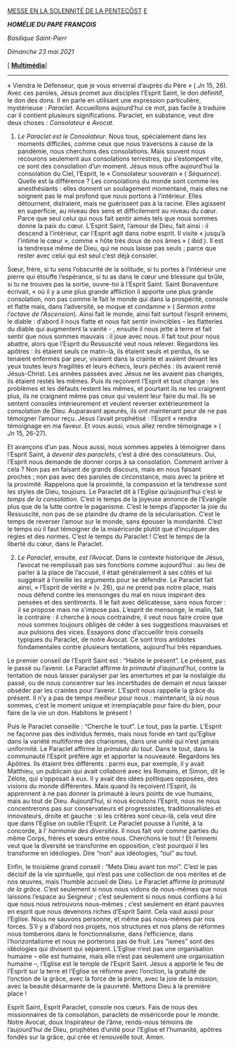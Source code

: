 [MESSE EN LA SOLENNITÉ DE LA PENTECÔST](http://www.vatican.va/news_services/liturgy/libretti/2021/20210523-libretto-pentecoste.pdf) [E](http://www.vatican.va/news_services/liturgy/libretti/2021/20210523-libretto-pentecoste.pdf)

***HOMÉLIE DU PAPE FRANÇOIS***

*Basilique Saint-Pierr*

*Dimanche 23 mai 2021*

[ **[Multimédia](http://w2.vatican.va/content/francesco/fr/events/event.dir.html/content/vaticanevents/fr/2021/5/23/pentecoste.html)**]

* * *

« Viendra le Défenseur, que je vous enverrai d’auprès du Père » ( *Jn* 15, 26). Avec ces paroles, Jésus promet aux disciples l’Esprit Saint, le don définitif, le don des dons. Il en parle en utilisant une expression particulière, mystérieuse : *Paraclet*. Accueillons aujourd’hui ce mot, pas facile à traduire car il contient plusieurs significations. Paraclet, en substance, veut dire deux choses : *Consolateur* e *Avocat*.

1. *Le Paraclet est le Consolateur*. Nous tous, spécialement dans les moments difficiles, comme ceux que nous traversons à cause de la pandémie, nous cherchons des consolations. Mais souvent nous recourons seulement aux consolations terrestres, qui s’estompent vite, ce sont des consolation d’un moment. Jésus nous offre aujourd’hui la consolation du Ciel, l’Esprit, le « Consolateur souverain » ( *Séquence*). Quelle est la différence ? Les consolations du monde sont comme les anesthésiants : elles donnent un soulagement momentané, mais elles ne soignent pas le mal profond que nous portons à l’intérieur. Elles détournent, distraient, mais ne guérissent pas à la racine. Elles agissent en superficie, au niveau des sens et difficilement au niveau du cœur. Parce que seul celui qui nous fait sentir aimés tels que nous sommes donne la paix du cœur. L’Esprit Saint, l’amour de Dieu, fait ainsi : il descend à l’intérieur, car l’Esprit agit dans notre esprit. Il visite « jusqu’à l’intime le cœur », comme « hôte très doux de nos âmes » ( *ibid.*). Il est la tendresse même de Dieu, qui ne nous laisse pas seuls ; parce que rester avec celui qui est seul c’est déjà consoler.

Sœur, frère, si tu sens l’obscurité de la solitude, si tu portes à l’intérieur une pierre qui étouffe l’espérance, si tu as dans le cœur une blessure qui brûle, si tu ne trouves pas la sortie, ouvre-toi à l’Esprit Saint. Saint Bonaventure écrivait, « où il y a une plus grande affliction il apporte une plus grande consolation, non pas comme le fait le monde qui dans la prospérité, console et flatte mais, dans l’adversité, se moque et condamne » ( *Sermon entre l’octave de l’Ascension*). Ainsi fait le monde, ainsi fait surtout l’esprit ennemi, le diable : d’abord il nous flatte et nous fait sentir invincibles – les flatteries du diable qui augmentent la vanité - , ensuite il nous jette à terre et fait sentir que nous sommes mauvais : il joue avec nous. Il fait tout pour nous abattre, alors que l’Esprit du Ressuscité veut nous relever. Regardons les apôtres : ils étaient seuls ce matin-là, ils étaient seuls et perdus, ils se tenaient enfermés par peur, vivaient dans la crainte et avaient devant les yeux toutes leurs fragilités et leurs échecs, leurs péchés : ils avaient renié Jésus-Christ. Les années passées avec Jésus ne les avaient pas changés, ils étaient restés les mêmes. Puis ils reçoivent l’Esprit et tout change : les problèmes et les défauts restent les mêmes, et pourtant ils ne les craignent plus, ils ne craignent même pas ceux qui veulent leur faire du mal. Ils se sentent consolés intérieurement et veulent reverser extérieurement la consolation de Dieu. Auparavant apeurés, ils ont maintenant peur de ne pas témoigner l’amour reçu. Jésus l’avait prophétisé : l’Esprit « rendra témoignage en ma faveur. Et vous aussi, vous allez rendre témoignage » ( *Jn* 15, 26-27).

Et avançons d’un pas. Nous aussi, nous sommes appelés à témoigner dans l’Esprit Saint, à *devenir des paraclets*, c’est à dire des consolateurs. Oui, l’Esprit nous demande de donner corps à sa consolation. Comment arriver à cela ? Non pas en faisant de grands discours, mais en nous faisant proches ; non pas avec des paroles de circonstance, mais avec la prière et la proximité. Rappelons que la proximité, la compassion et la tendresse sont les styles de Dieu, toujours. Le Paraclet dit à l’Eglise qu’aujourd’hui c’est *le temps de la consolation*. C’est le temps de la joyeuse annonce de l’Evangile plus que de la lutte contre le paganisme. C’est le temps d’apporter la joie du Ressuscité, non pas de se plaindre du drame de la sécularisation. C’est le temps de reverser l’amour sur le monde, sans épouser la mondanité. C’est le temps où il faut témoigner de la miséricorde plutôt que d’inculquer des règles et des normes. C’est le temps du Paraclet ! C’est le temps de la liberté du cœur, dans le Paraclet.

2. *Le Paraclet*, ensuite, *est l’Avocat*. Dans le contexte historique de Jésus, l’avocat ne remplissait pas ses fonctions comme aujourd’hui : au lieu de parler à la place de l’accusé, il était généralement à ses côtés et lui suggérait à l’oreille les arguments pour se défendre. Le Paraclet fait ainsi, « l’Esprit de vérité » (v. 26), qui ne prend pas notre place, mais nous défend contre les mensonges du mal en nous inspirant des pensées et des sentiments. Il le fait avec délicatesse, sans nous forcer : il se propose mais ne s’impose pas. L’esprit de mensonge, le malin, fait le contraire : il cherche à nous contraindre, il veut nous faire croire que nous sommes toujours obligés de céder à ses suggestions mauvaises et aux pulsions des vices. Essayons donc d’accueillir trois conseils typiques du Paraclet, de notre Avocat. Ce sont trois antidotes fondamentales contre plusieurs tentations, aujourd’hui très répandues.

Le premier conseil de l’Esprit Saint est : “Habite le présent”. Le présent, pas le passé ou l’avenir. Le Paraclet affirme *la primauté d’aujourd’hui*, contre la tentation de nous laisser paralyser par les amertumes et par la nostalgie du passé, ou de nous concentrer sur les incertitudes de demain et nous laisser obséder par les craintes pour l’avenir. L’Esprit nous rappelle la grâce du présent. Il n’y a pas de temps meilleur pour nous : maintenant, là où nous sommes, c’est le moment unique et irremplaçable pour faire du bien, pour faire de la vie un don. Habitons le présent !

Puis le Paraclet conseille : “Cherche le tout”. Le tout, pas la partie. L’Esprit ne façonne pas des individus fermés, mais nous fonde en tant qu’Eglise dans la variété multiforme des charismes, dans une unité qui n’est jamais uniformité. Le Paraclet affirme *la primauté du tout*. Dans le tout, dans la communauté l’Esprit préfère agir et apporter la nouveauté. Regardons les Apôtres. Ils étaient très différents : parmi eux, par exemple, il y avait Matthieu, un publicain qui avait collaboré avec les Romains, et Simon, dit le Zélote, qui s’opposait à eux. Il y avait des idées politiques opposées, des visions du monde différentes. Mais quand ils reçoivent l’Esprit, ils apprennent à ne pas donner la primauté à leurs points de vue humains, mais au tout de Dieu. Aujourd’hui, si nous écoutons l’Esprit, nous ne nous concentrerons pas sur conservateurs et progressistes, traditionnalistes et innovateurs, droite et gauche : si les critères sont ceux-là, cela veut dire que dans l’Eglise on oublie l’Esprit. Le Paraclet pousse à l’unité, à la concorde, à l’ *harmonie des diversités*. Il nous fait voir comme parties du même Corps, frères et sœurs entre nous. Cherchons le tout ! Et l’ennemi veut que la diversité se transforme en opposition, c’est pourquoi il les transforme en idéologies. Dire “non” aux idéologies, “oui” au tout.

Enfin, le troisième grand conseil : “Mets Dieu avant ton moi”. C’est le pas décisif de la vie spirituelle, qui n’est pas une collection de nos mérites et de nos œuvres, mais l’humble accueil de Dieu. Le Paraclet affirme *la primauté de la grâce*. C’est seulement si nous nous vidons de nous-mêmes que nous laissons l’espace au Seigneur ; c’est seulement si nous nous confions à lui que nous nous retrouvons nous-mêmes ; c’est seulement en étant pauvres en esprit que nous devenons riches d’Esprit Saint. Cela vaut aussi pour l’Eglise. Nous ne sauvons personne, et même pas nous-mêmes par nos forces. S’il y a d’abord nos projets, nos structures et nos plans de réformes nous tomberons dans le fonctionnalisme, dans l’efficience, dans l’horizontalisme et nous ne porterons pas de fruit. Les “ismes” sont des idéologies qui divisent qui séparent. L’Eglise n’est pas une organisation humaine – elle est humaine, mais elle n’est pas seulement une organisation humaine –, l’Eglise est le temple de l’Esprit Saint. Jésus a apporté le feu de l’Esprit sur la terre et l’Eglise se réforme avec l’onction, la gratuité de l’onction de la grâce, avec la force de la prière, avec la joie de la mission, avec la beauté désarmante de la pauvreté. Mettons Dieu à la première place !

Esprit Saint, Esprit Paraclet, console nos cœurs. Fais de nous des missionnaires de ta consolation, paraclets de miséricorde pour le monde. Notre Avocat, doux Inspirateur de l’âme, rends-nous témoins de l’aujourd’hui de Dieu, prophètes d’unité pour l’Eglise et l’humanité, apôtres fondés sur la grâce, qui crée et renouvelle tout. Amen.
